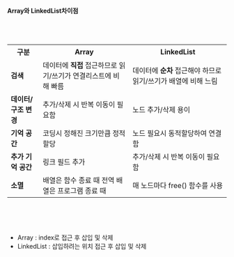 #### Array와 LinkedList차이점
<br>
<br>
<table>
  <tr>
    <th>구분</th>
    <th>Array</th>
    <th>LinkedList</th>
  </tr>
  <tr>
    <td><b>검색</b></td>
    <td>데이터에 <b>직접</b> 접근하므로 읽기/쓰기가 연결리스트에 비해 빠름</td>
    <td>데이터에 <b>순차</b> 접근해야 하므로 읽기/쓰기가 배열에 비해 느림</td>
  </tr>
  <tr>
    <td><b>데이터/구조 변경</b></td>
    <td>추가/삭제 시 반복 이동이 필요함</td>
    <td>노드 추가/삭제 용이</td>
  </tr>
    <tr>
    <td><b>기억 공간</b></td>
    <td>코딩시 정해진 크기만큼 정적할당</td>
    <td>노드 필요시 동적할당하여 연결함</td>
  </tr>
    <tr>
    <td><b>추가 기억 공간</b></td>
    <td>링크 필드 추가</td>
    <td> 추가/삭제 시 반복 이동이 필요함</td>
  </tr>
    <tr>
    <td><b>소멸</b></td>
    <td>배열은 함수 종료 때 전역 배열은 프로그램 종료 때</td>
    <td>매 노드마다 free() 함수를 사용</td>
  </tr>
</table>

<br>
<br>
<br>

- Array : index로 접근 후 삽입 및 삭제
- LinkedList : 삽입하려는 위치 접근 후 삽입 및 삭제